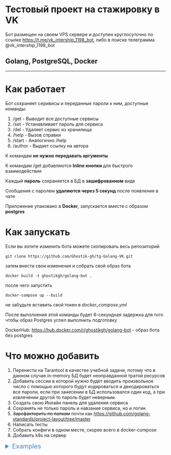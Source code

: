 # Тестовый проект на стажировку в VK

Бот размещен на своем VPS сервере и доступен круглосуточно по ссылке https://t.me/vk_intership_1198_bot, либо в поиске телеграмма @vk_intership_1198_bot

## Golang, PostgreSQL, Docker

---

# Как работает

Бот сохраняет серивисы и переданные пароли к ним, доступные команды:

1. /get - Выводит все доступные сервисы
2. /set - Устанавливает пароль для сервиса
3. /del - Удаляет сервис из хранилища
4. /help - Вызов справки
5. /start - Аналогично /help
6. /author - Выдает ссылку на автора

К командам **не нужно передавать аргументы**

К командам /get добавляются **Inline кнопки** для быстрого взаимодействия

Каждый **пароль** сохраняется в БД в **зашифрованном** виде

Сообщения с паролем **удаляются через 5 секунд** после появления в чате

Приложение упаковано в **Docker**, запускается вместе с образом **postgres**

# Как запускать

Если вы хотите изменить бота можете скопировать весь репозиторий

    git clone https://github.com/Ghostik-gh/tg-Golang-VK.git

затем внести свои изменения и собрать свой образ бота

    docker build -t ghostikgh/golang-bot .

после чего запустить

    docker-compose up --build

не забудьте вставить свой токен в _docker_compose.yml_

После выполнения этой команды будет 6-секундная задержка для того чтобы образ Postgres успел выполнить подготовку

DockerHub: https://hub.docker.com/r/ghostikgh/golang-bot - образ бота без postgres

# Что можно добавить

1. Перенести на Tarantool в качестве учебной задачи, потому что в данном случае in-memory БД будет неоправданной тратой ресурсов
2. Добавить сессии в которой нужно будет вводить произвольное число с помощью которого будут кодироваться и декодироваться все пароли, если при занесении в БД использовался один код, а при извлечении другой то пароль будет неверным.
3. Создать свою Инлайн панель для удаления сервиса
4. Сохранять не только пароль и навзание сервиса, но и логин
5. ~~Зарефакторить по папкам~~ почти как https://github.com/golang-standards/project-layout/tree/master
6. Написать тесты
7. Собрать конфиги в одном месте, скорее всего в docker-compose
8. Добавить k8s на сервер

<details>
  <summary style="color:#4186D3;font-size:20px">Examples</summary>

### /set

![example /set](assets/ex2.png)

### /get

![example /get](assets/ex.png)

### /del

![example /del](assets/ex3.png)

### /help

![example /help](assets/ex4.png)

### Mobile

![example Mobile](assets/ex5.png)

</details>
